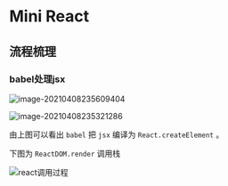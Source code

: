 # Mini React

## 流程梳理

### babel处理jsx

![image-20210408235609404](https://raw.githubusercontent.com/claude-hub/cloud-img/main/2021/image-20210408235609404.png)

![image-20210408235321286](https://raw.githubusercontent.com/claude-hub/cloud-img/main/2021/image-20210408235321286.png)

由上图可以看出 `babel` 把 `jsx` 编译为 `React.createElement` 。

下图为 `ReactDOM.render` 调用栈

![react调用过程](https://raw.githubusercontent.com/claude-hub/cloud-img/main/2021/react%E8%B0%83%E7%94%A8%E8%BF%87%E7%A8%8B.png)

